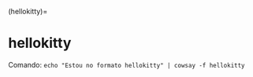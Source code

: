 (hellokitty)=

# hellokitty

Comando: `echo "Estou no formato hellokitty" | cowsay -f hellokitty`

```{literalinclude} saidas/hellokitty.txt 
```

